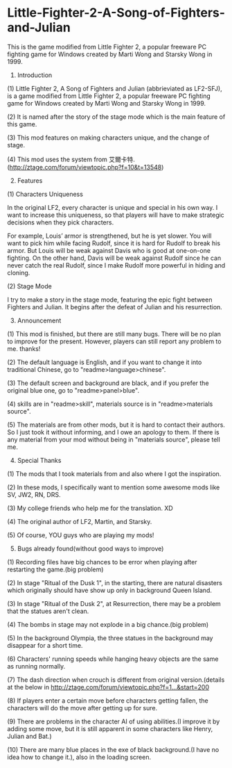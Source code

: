 # Little-Fighter-2-A-Song-of-Fighters-and-Julian
This is the game modified from Little Fighter 2, a popular freeware PC fighting game for Windows created by  Marti Wong and Starsky Wong in 1999.

1. Introduction

(1) Little Fighter 2, A Song of Fighters and Julian (abbrieviated as LF2-SFJ), is a game modified from Little Fighter 2, a popular freeware PC fighting game for Windows created by  Marti Wong and Starsky Wong in 1999.
  
(2) It is named after the story of the stage mode which is the main feature of this game.
  
(3) This mod features on making characters unique, and the change of stage.
  
(4) This mod uses the system from 艾爾卡特.(http://ztage.com/forum/viewtopic.php?f=10&t=13548)

2. Features

(1) Characters Uniqueness

In the original LF2, every character is unique and special in his own way. I want to increase this uniqueness, so that players will have to make strategic decisions when they pick characters. 

For example, Louis’ armor is strengthened, but he is yet slower. You will want to pick him while facing Rudolf, since it is hard for Rudolf to break his armor. But Louis will be weak against Davis who is good at one-on-one fighting. On the other hand, Davis will be weak against Rudolf since he can never catch the real Rudolf, since I make Rudolf more powerful in hiding and cloning.   

(2) Stage Mode
  
I try to make a story in the stage mode, featuring the epic fight between Fighters and Julian. It begins after the defeat of Julian and his resurrection.

3. Announcement

(1) This mod is finished, but there are still many bugs. There will be no plan to improve for the present. However, players can still report any problem to me. thanks!

(2) The default language is English, and if you want to change it into traditional Chinese, go to "readme>language>chinese".

(3) The default screen and background are black, and if you prefer the original blue one, go to "readme>panel>blue".

(4) skills are in "readme>skill", materials source is in "readme>materials source".

(5) The materials are from other mods, but it is hard to contact their authors. So I just took it without informing, and I owe an apology to them. If there is any material from your mod without
being in "materials source", please tell me.

4. Special Thanks

(1) The mods that I took materials from and also where I got the inspiration.

(2) In these mods, I specifically want to mention some awesome mods like SV, JW2, RN, DRS.

(3) My college friends who help me for the translation. XD

(4) The original author of LF2, Martin, and Starsky.

(5) Of course, YOU guys who are playing my mods!

5. Bugs already found(without good ways to improve)

(1) Recording files have big chances to be error when playing after restarting the game.(big problem)

(2) In stage "Ritual of the Dusk 1", in the starting, there are natural disasters which originally should have show up only in background Queen Island.

(3) In stage "Ritual of the Dusk 2", at Resurrection, there may be a problem that the statues aren't clean.

(4) The bombs in stage may not explode in a big chance.(big problem)

(5) In the background Olympia, the three statues in the background may disappear for a short time.

(6) Characters' running speeds while hanging heavy objects are the same as running normally.

(7) The dash direction when crouch is different from original version.(details at the below in http://ztage.com/forum/viewtopic.php?f=1...&start=200

(8) If players enter a certain move before characters getting fallen, the characters will do the move after getting up for sure.

(9) There are problems in the character AI of using abilities.(I improve it by adding some move, but it is still apparent in some characters like Henry, Julian and Bat.)

(10) There are many blue places in the exe of black background.(I have no idea how to change it.), also in the loading screen.
